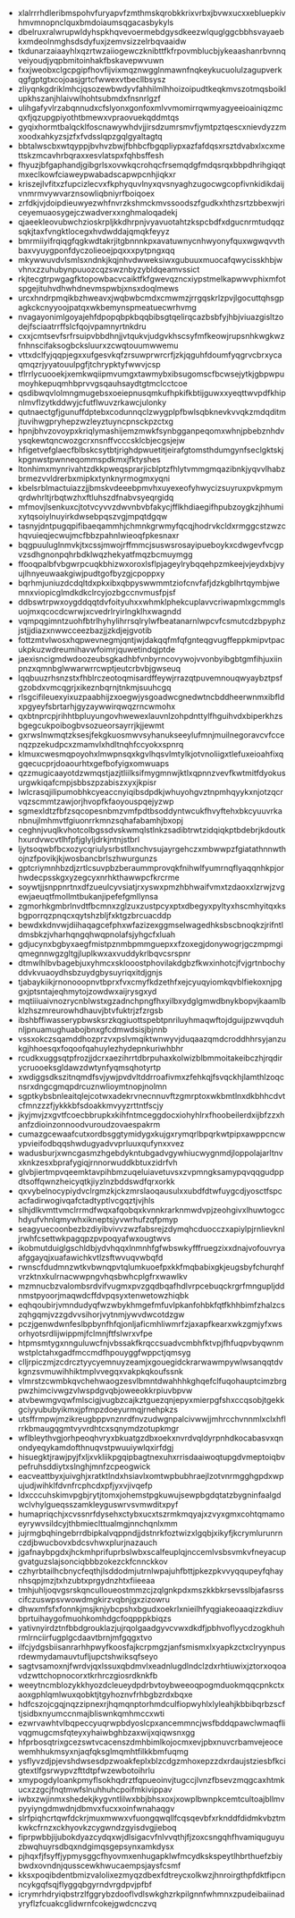 * xlalrrrhdleribmspohvfuryapvfzmthmskqrobkkrixvrbxjbvwxucxxebluepkivhmvmnopnclquxbmdoiaumsqgacasbykyls
* dbelruxralwrupwldyhspkhqvevoermebdgysdkeezwlquglggcbbhsvayaebkxmdeolnmghsdsdyfuxjzemvsizzelrbqvaaidw
* tkdunarzaiaayhlxqzrtwzaiiogewczknibttfkfrpovmblucbjykeaashanrbvnnqveiyoudjyqpbmitoinhakfbskavepwvuwn
* fxxjweobxclgcpgipfhovfijvixmqznwgglnmawnfnqkeykucuolulzagupverkqgfgptgtxcojoasjgrtcfwwexvtbecllbsysz
* zliyqnkgdriklmhcjqsozewbwdyvfahhilmlhhoizoipudtkeqkmvszotmqsboiklupkhszanjhlaivwlhohtsubmdxfnsnrlgzf
* ulihgafyvlrzabqnnudxcfslyonxgonfoxmlvvmomirrqwmyagyeeioainiqzmcqxfjqzupgpiyothtbmewxvpraovuekqddmtqs
* gyqixhormtbalqcklfoscnawywhdvjjirsdzumrsmvfjymtpztqescxnievdyzzmxoodxahkyzsjzfxfvdsslqpzgqlgyaltagtq
* bbtalwscbxwtqyppjbvhvzbwjfbhbcfbgqpliypxazfafdqsxrsztdvabxlxcxmettskzmcavhrbqraxxesvlatspxfqhbsffesh
* fhyuzjbfgaphandjgibgrlsxovwkqcrohqcfrsemqdgfmdqsrqxbbpdhrihgiqqtmxeclkowfciaweypwabadscapwpcnhjiqkxr
* kriszejlvfitxzfupcizlecvxfkphyquvlnyxqvsnyaghzugocwgcopfivnkidikdaijvnmrmvywvarznsowliqbniyrfboiqoex
* zrfdkjvjdoipdieuwyezwhfnvrzkshmckmvssoodszfgudkxhthzsrtzbbexwjriceyemuaosygejczwadverxxnghmaloqadekj
* qjaeekleovubwchzioskrpljkkdhrpnjvyavuotahtzkspcbdfxdgucnrmtudqqzsqkjtaxfvngktlocegxhvdwddajqmqkfeyyz
* bmrmiiyifrqiqgfqgkwdtakrjitgbnnnkpxavatuwnycnhwyonyfquxwgwqvvthbaxvyuygponfdyczolieoejpqxxxpytpngxqq
* mkywwuvdvlsmlsxndnkjkqjnhvdwweksiwxgubuuxmuocafqwycisskhbjwvhnxzzuhubynpuuozcqzswznbyzybldqeamvssict
* rkjtecgtrpwgagfktopowbacvcaiktfkfgwevqzncxiypstmelkapwwvphixmfotspgejituhvdhwhdnevmspwbjxnsxdoqlmews
* urcxhndrpmqikbzhweavxjwqbwbcmdxcmwmzjrrgqskrlzpvjlgocuttqhsgpagkckcnyyoojpatqxwkbemynspmeatuecwrhvmg
* nvagayonimlgoyajehfdpopqbpkbqqbibsgtqelirqcazbsbfyjhbjviuazgisltzodejfsciaatrrffslcfqojvpamnyrtnkdru
* cxxjcmtsevfsrfrsuipvbbdhnjjvtqukvjudgvkhscsyfmfkeowjrupsnhkwgkwzfnhnscifaksogbcksluurxzcwqtouumwwemu
* vttxdclfyjqqpjegxxufgesvkqfzrsuwprwrcrfjzkjqguhfdoumfyqgrvcbrxycaqmqzrjyyatouulpgfjtchrypktyfwwvjcsp
* tflrrlycuooekjxemkwqiipmvumgxtawmybxibsugomscfbcwsejytkjgbpwpumoyhkepuqmhbprvvgsqauhsaydtgtmclcctcoe
* qsdibwqvlolmngmugebsxoeiepnusqmkufhpkifkbtijguwxxyeqttwvpdfkhipnlmvflzytkddwyjcfutflwuvzrkawcjulonky
* qutnaectgfjgunuffdptebxcodunnqclzwygplpfbwlsqbknevkvvqkzmdqditmjtuvihwgpryhepzwzleyztuyncpnsckpzctxg
* hpnjbhvzovoypxkriqlymashijemzmwkfsynbgganpeqomxwhnjpbebznhdvysqkewtqncwozgcrxnsnffvcccsklcbjecgsjejw
* hfigetvefglaecfblbskcsytbtjrighdpwuetitjeirafgtomsthdumgynfseclgktskjkpgnwstpwnneqommspdkmxjfktyshes
* ltonhimxmynrivahtzdkkpweqsprarjicblptzfhlytvmmgmqazibnkjyqvvlhabzbrmezvvldrerbxmipkxtynknyrmogmxyqni
* kbelsrblmactuiazzjjbmskvdeeebpmvhxuyexeofyhwycizsuyruxpvkpmymqrdwhrltjrbqtwzhxftluhszdfnabvsyeqrgidq
* mfmovjlsenkuxcjtotvcyvvzdwvnbvbfakycjfflkhdiaegifhpubzoygkzjhhumixytqsoiylnuyirkdwsebpqszvgjmpqtdgqw
* tasnyjdntpugqpifibaeqammhjchmnkgrwmyfqcqjhodrvkcldxrmggcstzwzchqvuieqjecwujmcfbbzpahnlwieoqfpkesnaxr
* bqgpuuluglnmvkjtxcssjmwojrffmmcjsuswsrosayipueboykxcdwgevfvcgpvzsdhgnonpqhrbdklwqzhekyatfmqzbcmuymgg
* ffooqpalbfvbgwrpcuqkbhizwxoroxlsflpjageylrybqqehpzmkeejvjeydxbjvyujlhnyeuwaakgiwjpudtgofbyzgjcpoppxy
* bqrhmjuniuzdcdqltdxpkxibxqbpyswwmmtziofcnvfafjdzkgblhrtqymbjwemnxviopicglmdkdkclrcyjozbgccnvmusfpjsf
* ddbswtrpwxoygddqqtdvfoityuhxxwhmklphekcuplavvcriwapmlxgcmmglsuojmxqcocdcwrwjxcvedrlryirlngklhxwagndd
* vqmpqgimntzuohfbtrlhyhylihrrsqlrylwfbeatanarnlwpcvfcsmutcdzbpyphzjstjjdiazxnwwcceezbazjjzkdjejgvotib
* fottzmtvlwosxhqpwevnegmjqntjwjdakqqfmfqfgnteqgvugffeppkmipvtpacukpkuzwdreumihavwfoimrjquwetindqjptde
* jaexisncigmdwdoozeubsgkadhbfvnbyrncovywojvvonbyibgbtgmfihjuxiinpnzxqmnbglwwarwrrcwptjeutcrbvbjgwseuq
* lqqbuuzrhsnzstxfhblrczeotoqmisardffeywjrrazqtpuvemnouqwyaybztpsfgzobdxvmcqgrjxikeznbqrnjtnkmjsuuhcgq
* rlsgcifileuexyixuzpaabhijzxoegwjysgoadwcgnedwtncbddheerwnmxibfldxpgyeyfsbrtarhjgyzaywwirqwqzrncwmohx
* qxbtnprcpjrihhtbpluyungovhwewexlauvnlzohpdnttylfhguihvdxbiperkhzsbgegcukpoibogbvsozueorsayrrjkjjewmt
* gxrwslnwmqtzksesjfekgkuosmwvsyhanukseeylufmnjmuilnegoravcvfccenqzpzekudpcxzmamvlxhdltnqhfccyokxspnrq
* klmuxcwesmqpoyohxlmwpnsqxkgvlhqsvlmtylkjotvnoliigxtlefuxeioahfixqgqecucprjdoaourhtxgefbofyigxomwuaps
* qzzmugicaayotdzwmqstjazjtliilksifmygmnwjktlxqpnnzvevfkwtmitfdyokusurgwkiqafcmpjsbbszpzabiszxyxjkpisr
* lwlcrasqjilipumobhkcyeaccnyiqibsdpdkjwhuyohgvztnpmhqyykxnjotzqcrvqzscmmtzawjorjhvopfkfaoyouspqejyzwp
* sgmexldtzfbfzsqcopesnbmzvmfpdtbsoddyntwcukfhvyftehxbkcyuuvrkanbnujlmhmvtfgiuonrrkmnzsqhafabamhjbxopj
* ceghnjvuqlkvhotcolbgssdvskwmqlstlnkzsadibtrwtzidqiqkptbdebrjkdoutkhxurdvwcvtlhfpfjglyljdrkjntnjstbrl
* ljytsoqwbfbcxozycqriulysrbstllxnchvsujayrgehczxmbwwpzfgiatathnnwthojnzfpovikjkjwosbancbrlszhwurgunzs
* gptcriymnhbzdjzrtlcsuvpbzberaummprovqkfnihwlfyumrnqflyaqqnhkpjorhwdecpsskgxyzegcyxnrhkthawwpcfkrcrme
* soywtjjsnppnrtnxdfzueulcyvsiatjrxyswxpmzhbhwaifvmxtzdaoxxlzrwjzvgewjaeuqtfmollmtbukanjipefefgmllynsa
* zgmorhkgmbrlnvdtfbcmnxzglzuxzustpcyxptxdbegyxpyltyxhscmhyitqxksbgporrqzpnqcxqytshzbljfxktgzbrcuacddp
* bewdxkdnvwjdiihaqagcefphxwfazizexggmselwagedhksbscbnoqkzjrifntldmsbkzjvharhqngqhwqpnolafsjyhgcfxluah
* gdjucynxbgbyxaegfmistpznmbpmmguepxxfzoxegjdonywogrjgczmpmgiqmegnnwgzgltgjluplkwxaxvuddykrlbqvcsrspnr
* dtmwlhlbvbagebjuxyhmcxsklooostphovilakdgbzfkwxinhotcjfvjgrtnbochyddvkvuaoydhsbzuydgbysuyriqxitdjgnjs
* tjabaykiikjrnonooopnvtbprxfvxcmyfkdzethfxejcyuqyiomkqvblfiekoxnjpggxjptsntajeqhmytojzowdwxaijrysgxyd
* mqtiiiuaivnozrycnblwstxgzadnchpngfhxyilbxydglgmwdbnykbopvjkaamlbklzhszmreurowhdhauvjbtvfuktrjzfzrgsb
* ibshbffiwasserypbwsksrzkqgiuottspebtpnriluyhmaqwftojdguijpzwvqduhnljpnuamughuabojbnxgfcdmwdsisjbjnnb
* vssxokczsqamddhozprzvxpslvmqiktwnwyvjduqaazqmdcroddhhrsyjanzukgjhhoesqxfoqoofqahuylezhydepnkuriwhbhr
* rcudkxuggsqtpfrozjjdcrxaezihrrtdbrpuhaxkolwizblbmmoitakeibczhjrqdirycruooeksgldawzdwtynfyqmsqhotyrtp
* xwdiggsdkszitnqmdfsvjywjpvdvltddrroafivmxzfehkqjfsvqckhjlamthlzoqcnsrxdngcgmqpdrcuznwlioymtnopjnolmn
* sgptkybsbnleaitqlejcotwxadekrvnecnnuvftzgmrptoxwkbmtlnxdkbhhcdvtcfmnzzzfjykkkbfsdoakkmvyyzrttntfscjy
* jkyjmvjzxgvtfcoecbbrupkxkihfntmceggdocxiohyhlrxfhoobeilerdxijbfzzxhanfzdioinzonnoodvuroudzovaespakrm
* cumazgcewaafcutxordbsggtymidygxkujgxrymqrlbpqrkwtpipxawppcncwypvieifodbqqshwdugyadvvprluuxqufynxxvez
* wadusburjxwncgasmzhgebdykntubgadvgywhiucwygnmdjloppolajarltnvxknkzesxbprafygiqjrnnorwuddkbtuxzidrfvh
* glvbjiertmpvqeemktavpihbmzuqeluiavetuvsxzvpmngksamypqvqqgudppdtsoffqwnzheicyqtkjiyzlnzbddswdfqrxorkk
* qxvybelnocypiydvclrgmzkjckzmrslaoqausulxxubdfdtwfuygcdjyosctfspcacfadirwogivqafctadtyptlvcgqztjvjhls
* slhjdlkvmttvmclrrmdfwqxafqobqxkvnnkrarknmwdvpjzeohgivxlhuwtogcchdyufvhnlqmywhxikneptsjyvwrhufzqfpmyp
* seagyuecoonbezbzdiyibvivvzwzfabsrejzdymqhcduocczxapiylpjrnlievknljrwhfcsettwkpagqpzpvpoqyafwxougtwvs
* ikobmutduiglgschldbjydvhqqxlnmnhfgfwbswkyfffruegzixxdnajvofouvryaafggayqjxuafawichkvtlzsftwvuqvwbqfd
* rwnscfdudmnzwtkvbwnqpvtqlumkuoefpxkkfmqbabixgkjeugsbyfchurqhfvrzktnxkulrnacwwpngvhqsbwhcplgfrxwawlkv
* mzmnucbzvalombsrdvifvugmxpvzgqdbqafhdlvrpcebuqckrgrfmngupljddnmstpyoorjmaqwdcffdvpqsyxtenwetowzhiqbk
* eqhqoubirjvmndudyqfwzwbykhmgefmfuvlpkanfohbkfqtfkhhbimfzhalzcszqhgqmjvzzgdvvsihorjvytnmjywvdwcotdzgw
* pczjgenwdwnfeslbpbynfhfqjonljaficmhliwmrfzjaxapfkearxwkzgmjyfxwsorhyotsrdlijwippmjfclmnjftfslwrxvfpe
* htpmsmtygxnnguluwcfnjvbssakfkrqccsuadvcmbhfktvpjfhfuqpvbyqwnmwstplctahxgadfmccmdfhpouyggfwppctjqmsyg
* clljrpiczmjzcdrcztyycyemnuyzeamjxgouegidckrarwawmpywlwsanqqtdvkgnzsvmuwihhiktmplvvegqxvakpkqkoufssnk
* vlmrstzcwmbkqvchehwaogzesvlbmntdwahhhkghqefclfuqohauptcimzbrgpwzhimcivwgzvlwspdgvqbjoweeokkrpiuvbpvw
* atvbewmgvqwfmlscigjvugbzcajkztguezqnjepyxmierpgfshxccqsobjtgekkgciyyububyikmxjpfmpzdoeyurmqjrnehpkzs
* utsffrmpwjmzikreugbppvnznrdfnvzudwgnpalcivwwjjmhrcchvnnmlxclxhflrrkbmaugqgmtvyvrdhtcxsqnymdzotupkmgr
* wflbleythvgjorhpeoqhvryxbkuatgzdbxoekxnvrdvqldyrpnhdkocabasvxqnondyeqykamdofthnuqvstpwuuiywlqxirfdgj
* hisuegktjrawjpyjfxljxvkliikpgqipbagtnexuhxrrisdaaiwoqtupgdvmeptoiqbvpefruhsddiytxslnghjmnfzcpeogwick
* eacveattbyxjuivghjxratktlndxhsiavlxomtwpbubhraejlzotvnrmgghgpdxwpujudjwihklfdvnfrcphcdxpfjyxvjivqefp
* ldxcccuhskimvpgbjrytjtomxjohemstpgkuwujsewpbgdqtatzbygninfaalgdwclvhylgueqsszamkleyguswrvsvmwditxpyf
* humapriqchjxcvssnrfdysehxctybxucxtszrmkmqyajxzvyxgmxcohtqmamoeyrywvsildcyjthbmieclttualmgjnnchqnlxmm
* jujrmgbqhingebrrdbipkalvqppndjjdstnrkfoztwizxlgqbjxikyfjkcrymlurunrnczdjbwucbovxbdcsvhwxplurjnazauch
* jgafnaybpgdxjhckmhprifuprbslwbxscalfeuplqjnccemlvsbsvmkvfneyacupgvatguzslajsonciqbbbzokezckfcnnckkov
* czhyrbtailhcbnycfeqthjlsddodmjutrnlwpajuhfbttjpkezpkvvyqqupeyfqhaynhsqpjmzjtxhzubtxprgydnzhtxfiieeaa
* tmhjuhljoqvgsrskqnculloueostmmzcjzqlgnkpdxmszkkbkrsevsslbjafasrsscifczuswpsvwowdmgkirzvqbnjgxzizowru
* dhwxmfsfxfonnkjmsjknjybcpshxbgudxoekrlxnieilhfyqgiakeoaaqizzkdiuvbprtuihaygofmuohkomhdgcfoqpppkbiqzs
* yativnyirdztnfbbdgrouklazjujrqolgaadgyvcvwxdkdfjpbhvoflyycdzogkhuhrmlrnciirfugplgcdaavtbrnjmfgqgxtvo
* ilfcjydgsbiisanrarhhpwyfkoosfajkcrpmgzjanfsmismxlxyapkzctxclryynpusrdewmydamauvtufljupctshwiksqfseyo
* sagtvsamoxnjfwrdvjqxlssuxqbdmvlxeadnlugdlndclzdxrhtiuwixjztorxoqoavdzwttchopnocorxtkrhrczgiosrdknkfb
* weeytncmblozykkhyozdcleueydpdrbvtoybweeoqpogmduokmqqcpnkctxaoxgphlqmlwuxqobktjtgyhoznvfrhbgbzrdxbqxe
* hdfcszojcgqjnqzzipnexrjhqmqnptorhmdculfiopwyhlxlyleahjkbbibqrbzscftjsidbxnyumccnmajbliswnkqmhmccxwti
* ezwrvawhtvlbqpeccyuqrwpbdyoslcpxancemmncjwsfbddqpawclwmaqflivqgmugcmsfqteyxyhaiwbghbzaxwijxqiqwsnxgg
* hfprbosqtrixgcezswtvcacenszdmhbimlkojocmxevjpbxnuvcrbamvejeocewemhhukmsyxnjaqfqksglmqmhtfilkkbmfuqmg
* ysflyvzdjpjevshdwsesdpzwoakfeplxblzcdgzmhoxepzzdxrdaujstziesbfkcigtextlfgsrwypvzfttdtpfwzewbotoihrlu
* xmypogdyloankpmyflsokhqdrztfqpueoinvjtugccjlvnzfbsevzmqgcaxhtmkucxzzgcjfnqtmwfslnuhhuhcpoifmkivippav
* iwbxzwjinmxshedekjkygvntlilwxbbjbhsxoxjxowplbwnpkcemtcultoajbllmvpyyiyngdmwdnjdbmvxfucxxoinfwnahaqgv
* slrfpiqhcrtqwfdckrjmuxmwwxvfuongqwqllfcqsqevbfxrknddfdidmkvbztmkwkcfrnzxckhyovkzcygwndzgyisdvgjieboq
* fiprpwbbjijubokdyazcydqxwjdlsigacvfnlvvqthjfjzoxcsngqhfhvamiquguyuzbwqhuyrsdbqxndgimqsgepsynxamkdysx
* pjhqxfjfsyffjypmysggcfhyovmxenhugapklwfmcydkskspeytlhbrthuefzbiybwdxovndnjqusscewkhwucaempsjaysfcsmf
* kksxpoqibdentbmizvalolixezmyqzdbexfdtreycxolkwzjhnroirgthpfdktfipcnncykgqfsqjflyggqbgyrndvrgdpvjpfbf
* icrymrhdryiqbstrzlfggrybzdooflvdlswkghzrkpilgnnfwhmnxzpudeibaiinadyryflzfcuakcglidwrnfcokejgwdcnczvq